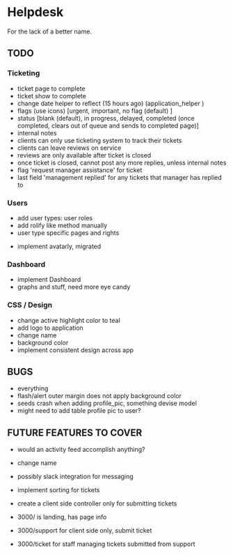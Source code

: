 # Helpdesk

For the lack of a better name.

## TODO

### Ticketing
- ticket page to complete
- ticket show to complete
- change date helper to reflect (15 hours ago) (application_helper )
- flags (use icons) [urgent, important, no flag (default) ]
- status [blank (default), in progress, delayed, completed (once completed, clears out of queue and sends to completed page)]
- internal notes
- clients can only use ticketing system to track their tickets
- clients can leave reviews on service
- reviews are only available after ticket is closed
- once ticket is closed, cannot post any more replies, unless internal notes
- flag 'request manager assistance' for ticket
- last field 'management replied' for any tickets that manager has replied to

### Users
<!-- - users to complete [admin, agents, clients] -->
- add user types: user roles
- add rolify like method manually
- user type specific pages and rights
<!-- - implement full_name method (migration done for table reference) -->
- implement avatarly, migrated

### Dashboard
- implement Dashboard
- graphs and stuff, need more eye candy

### CSS / Design
- change active highlight color to teal
- add logo to application
- change name
- background color
- implement consistent design across app

## BUGS
- everything
- flash/alert outer margin does not apply background color
- seeds crash when adding profile_pic, something devise model
- might need to add table profile pic to user?

## FUTURE FEATURES TO COVER
<!-- - user types -->
- would an activity feed accomplish anything?
- change name
- possibly slack integration for messaging
- implement sorting for tickets

- create a client side controller only for submitting tickets
- 3000/ is landing, has page info
- 3000/support for client side only, submit ticket
- 3000/ticket for staff managing tickets submitted from support
